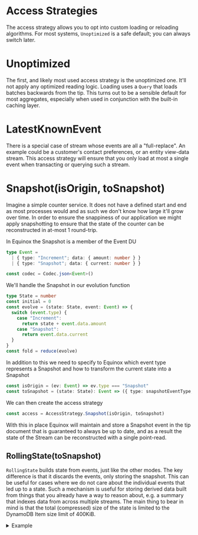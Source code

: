 # Access Strategies

The access strategy allows you to opt into custom loading or reloading
algorithms. For most systems, `Unoptimized` is a safe default; you can always
switch later.

# Unoptimized

The first, and likely most used access strategy is the unoptimized one. It'll
not apply any optimized reading logic. Loading uses a `Query` that loads
batches backwards from the tip. This turns out to be a sensible default for
most aggregates, especially when used in conjunction with the built-in caching
layer.

# LatestKnownEvent

There is a special case of stream whose events are all a "full-replace". An
example could be a customer's contact preferences, or an entity view-data
stream. This access strategy will ensure that you only load at most a single
event when transacting or querying such a stream.

# Snapshot(isOrigin, toSnapshot)

Imagine a simple counter service. It does not have a defined start and end as
most processes would and as such we don't know how large it'll grow over time.
In order to ensure the snappiness of our application we might apply
snapshotting to ensure that the state of the counter can be reconstructed in
at-most 1 round-trip.

In Equinox the Snapshot is a member of the Event DU

```ts
type Event =
  | { type: "Increment"; data: { amount: number } }
  | { type: "Snapshot"; data: { current: number } }

const codec = Codec.json<Event>()
```

We'll handle the Snapshot in our evolution function

```ts
type State = number
const initial = 0
const evolve = (state: State, event: Event) => {
  switch (event.type) {
    case "Increment":
      return state + event.data.amount
    case "Snapshot":
      return event.data.current
  }
}
const fold = reduce(evolve)
```

In addition to this we need to specify to Equinox which event type represents a
Snapshot and how to transform the current state into a Snapshot

```ts
const isOrigin = (ev: Event) => ev.type === "Snapshot"
const toSnapshot = (state: State): Event => ({ type: snapshotEventType, data: { current: state } })
```

We can then create the access strategy

```ts
const access = AccessStrategy.Snapshot(isOrigin, toSnapshot)
```

With this in place Equinox will maintain and store a Snapshot event in the tip
document that is guaranteed to always be up to date, and as a result the state
of the Stream can be reconstructed with a single point-read.

## RollingState(toSnapshot)

`RollingState` builds state from events, just like the other modes. The key difference is that it discards the events, only storing the snapshot. This can be
useful for cases where we do not care about the individual events that led up to
a state. Such a mechanism is useful for storing derived data built from things that you already have a way to reason about, e.g. a summary that indexes data from across multiple streams. The main thing to bear in mind is that the total (compressed) size of the state is limited to the DynamoDB Item size limit of 400KiB.

<details>
<summary>Example</summary>

```ts
namespace Events {
  type User = { id: string; name: string; version: number; deleted?: boolean }
  export type Event = { type: "Ingested"; data: { users: Record<string, User> } }
  export const codec = Codec.json<Event>()
}

namespace Fold {
  export type State = Record<string, Events.User>
  export const initial = {}
  export const fold = (state: State, events: Events.Event[]): State => events[0].data
  export const toSnapshot = (state: State): Events.Event => ({
    type: "Ingested",
    data: { users: state.users },
  })
}

namespace Decide {
  const Ingested = (users: Record<string, Events.User>): Events.Event => ({
    type: "Ingested",
    data: { users },
  })
  export const addUser = (user: Events.User) => (state: State) => {
    if (equals(state[id], user)) return []
    return [Ingested({ ...state, [user.id]: user })]
  }
  export const removeUser = (id: string) => (state: State) => {
    if (!state[id] || state[i].deleted) return []
    return [Ingested({ ...state, [id]: { ...state[id], deleted: true } })]
  }
}

export class Service {
  constructor(private readonly resolve: () => Decider<Events.Event, Fold.State>) {}

  addUser(id: string, version: number, name: string) {
    const decider = this.resolve()
    return decider.transact(Decide.addUser({ id, version, name }))
  }

  removeUser(id: string) {
    const decider = this.resolve()
    return decider.transact(Decide.addUser({ id, version, name }))
  }

  readUsers() {
    const decider = this.resolve()
    return decider.query((state) => Object.values(state.users))
  }

  static create(context: DynamoStoreContext, cache?: ICachingStrategy) {
    const access = AccessStrategy.RollingState(Fold.toSnapshot)
    // prettier-ignore
    const category = DynamoStoreCategory.create(context, "UserIndex", Events.codec, Fold.fold, Fold.initial, access, cache)
    const resolve = () => Decider.forStream(category, StreamId.create("0"), null)
    return new Service(resolve)
  }
}
```

</details>
